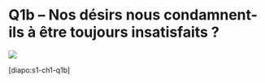 # Q1b – Nos désirs nous condamnent-ils à être toujours insatisfaits ?

![](https://i.ibb.co/WKZsCWY/steve-cutts-happiness-t.jpg)

[diapo:s1-ch1-q1b]